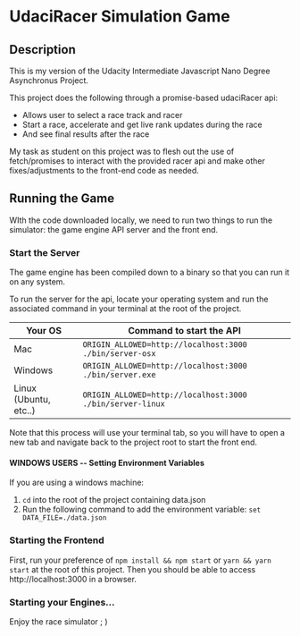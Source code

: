 # UdaciRacer Simulation Game

## Description

This is my version of the Udacity Intermediate Javascript Nano Degree Asynchronus Project.

This project does the following through a promise-based udaciRacer api:

* Allows user to select a race track and racer
* Start a race, accelerate and get live rank updates during the race
* And see final results after the race

My task as student on this project was to flesh out the use of fetch/promises to interact with the provided racer api and make other fixes/adjustments to the front-end code as needed.



## Running the Game

WIth the code downloaded locally, we need to run two things to run the simulator: the game engine API server and the front end.

### Start the Server

The game engine has been compiled down to a binary so that you can run it on any system.

To run the server for the api, locate your operating system and run the associated command in your terminal at the root of the project.

| Your OS               | Command to start the API                                  |
| --------------------- | --------------------------------------------------------- |
| Mac                   | `ORIGIN_ALLOWED=http://localhost:3000 ./bin/server-osx`   |
| Windows               | `ORIGIN_ALLOWED=http://localhost:3000 ./bin/server.exe`   |
| Linux (Ubuntu, etc..) | `ORIGIN_ALLOWED=http://localhost:3000 ./bin/server-linux` |

Note that this process will use your terminal tab, so you will have to open a new tab and navigate back to the project root to start the front end.

#### WINDOWS USERS -- Setting Environment Variables
If you are using a windows machine:
1. `cd` into the root of the project containing data.json 
2. Run the following command to add the environment variable:
```set DATA_FILE=./data.json```


### Starting the Frontend

First, run your preference of `npm install && npm start` or `yarn && yarn start` at the root of this project. Then you should be able to access http://localhost:3000 in a browser.

### Starting your Engines...

Enjoy the race simulator ; )